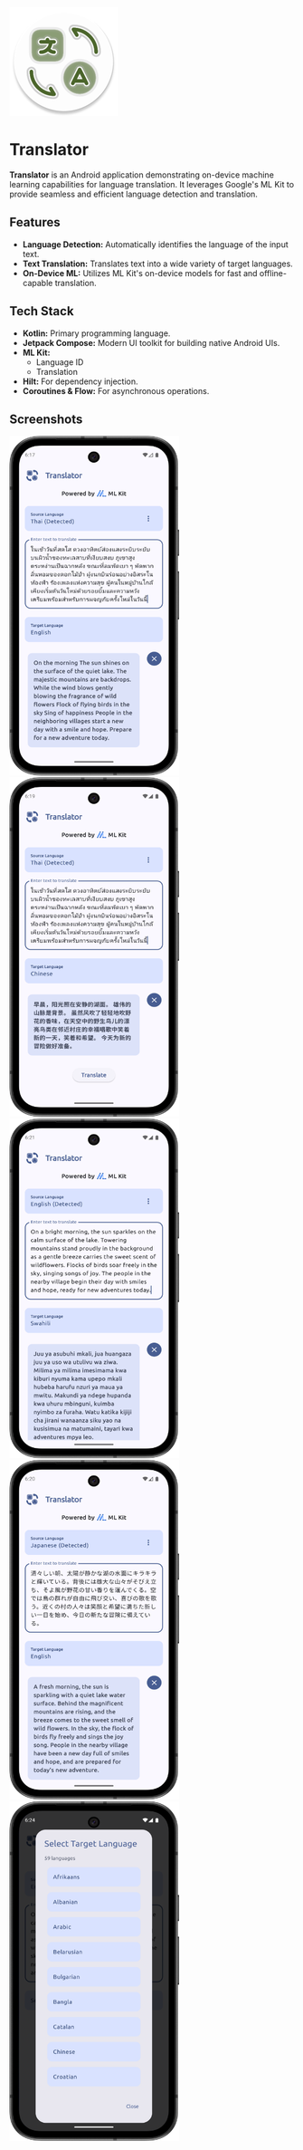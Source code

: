 <img src="app/src/main/res/mipmap-xxxhdpi/ic_launcher_round.webp" width="192" alt="Logo"/>

# Translator

**Translator** is an Android application demonstrating on-device machine learning capabilities for
language translation. It leverages Google's ML Kit to provide seamless and efficient language
detection and translation.

## Features

* **Language Detection:** Automatically identifies the language of the input text.
* **Text Translation:** Translates text into a wide variety of target languages.
* **On-Device ML:** Utilizes ML Kit's on-device models for fast and offline-capable translation.

## Tech Stack

* **Kotlin:** Primary programming language.
* **Jetpack Compose:** Modern UI toolkit for building native Android UIs.
* **ML Kit:**
    * Language ID
    * Translation
* **Hilt:** For dependency injection.
* **Coroutines & Flow:** For asynchronous operations.

## Screenshots

<img src="screenshots/thai-english.png"
width="300" height="600" alt="Illustration for Thai to English translation">
<img src="screenshots/thai-chinese.png"
width="300" height="600" alt="Illustration for Thai to Chinese translation">
<img src="screenshots/english-swahili.png"
width="300" height="600" alt="Illustration for English to Swahili translation">
<img src="screenshots/japanese-english.png"
width="300" height="600" alt="Illustration for Japanese to English translation">
<img src="screenshots/language_selector.png"
width="300" height="600" alt="Illustration showing language selector">
